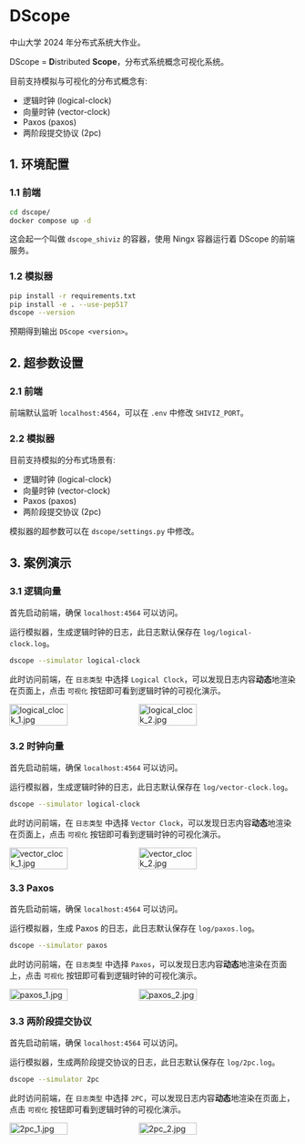 # DScope

中山大学 2024 年分布式系统大作业。

DScope = **D**istributed **Scope**，分布式系统概念可视化系统。

目前支持模拟与可视化的分布式概念有:

- 逻辑时钟 (logical-clock)
- 向量时钟 (vector-clock)
- Paxos (paxos)
- 两阶段提交协议 (2pc)

## 1. 环境配置

### 1.1 前端

```bash
cd dscope/
docker compose up -d
```

这会起一个叫做 `dscope_shiviz` 的容器，使用 Ningx 容器运行着 DScope 的前端服务。

### 1.2 模拟器

```bash
pip install -r requirements.txt
pip install -e . --use-pep517
dscope --version
```

预期得到输出 `DScope <version>`。

## 2. 超参数设置

### 2.1 前端

前端默认监听 `localhost:4564`，可以在 `.env` 中修改 `SHIVIZ_PORT`。

### 2.2 模拟器

目前支持模拟的分布式场景有:

- 逻辑时钟 (logical-clock)
- 向量时钟 (vector-clock)
- Paxos (paxos)
- 两阶段提交协议 (2pc)

模拟器的超参数可以在 `dscope/settings.py` 中修改。

## 3. 案例演示

### 3.1 逻辑向量

首先启动前端，确保 `localhost:4564` 可以访问。

运行模拟器，生成逻辑时钟的日志，此日志默认保存在 `log/logical-clock.log`。

```bash
dscope --simulator logical-clock
```

此时访问前端，在 `日志类型` 中选择 `Logical Clock`，可以发现日志内容**动态**地渲染在页面上，点击 `可视化` 按钮即可看到逻辑时钟的可视化演示。

<div style="display: flex;">
  <img src="assets/logical_clock_1.jpg" alt="logical_clock_1.jpg" width="45%" />
  <img src="assets/logical_clock_2.jpg" alt="logical_clock_2.jpg" width="45%" />
</div>

### 3.2 时钟向量

首先启动前端，确保 `localhost:4564` 可以访问。

运行模拟器，生成逻辑时钟的日志，此日志默认保存在 `log/vector-clock.log`。

```bash
dscope --simulator logical-clock
```

此时访问前端，在 `日志类型` 中选择 `Vector Clock`，可以发现日志内容**动态**地渲染在页面上，点击 `可视化` 按钮即可看到逻辑时钟的可视化演示。

<div style="display: flex;">
  <img src="assets/vector_clock_1.jpg" alt="vector_clock_1.jpg" width="45%" />
  <img src="assets/vector_clock_2.jpg" alt="vector_clock_2.jpg" width="45%" />
</div>

### 3.3 Paxos

首先启动前端，确保 `localhost:4564` 可以访问。

运行模拟器，生成 Paxos 的日志，此日志默认保存在 `log/paxos.log`。

```bash
dscope --simulator paxos
```

此时访问前端，在 `日志类型` 中选择 `Paxos`，可以发现日志内容**动态**地渲染在页面上，点击 `可视化` 按钮即可看到逻辑时钟的可视化演示。

<div style="display: flex;">
  <img src="assets/paxos_1.jpg" alt="paxos_1.jpg" width="45%" />
  <img src="assets/paxos_2.jpg" alt="paxos_2.jpg" width="45%" />
</div>

### 3.3 两阶段提交协议

首先启动前端，确保 `localhost:4564` 可以访问。

运行模拟器，生成两阶段提交协议的日志，此日志默认保存在 `log/2pc.log`。

```bash
dscope --simulator 2pc
```

此时访问前端，在 `日志类型` 中选择 `2PC`，可以发现日志内容**动态**地渲染在页面上，点击 `可视化` 按钮即可看到逻辑时钟的可视化演示。

<div style="display: flex;">
  <img src="assets/2pc_1.jpg" alt="2pc_1.jpg" width="45%" />
  <img src="assets/2pc_2.jpg" alt="2pc_2.jpg" width="45%" />
</div>